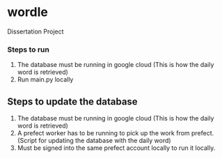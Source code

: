 # wordle
Dissertation Project

### Steps to run
1. The database must be running in google cloud (This is how the daily word is retrieved)
2. Run main.py locally

## Steps to update the database

1. The database must be running in google cloud (This is how the daily word is retrieved)
2. A prefect worker has to be running to pick up the work from prefect. (Script for updating the database with the daily word)
3. Must be signed into the same prefect account locally to run it locally.
